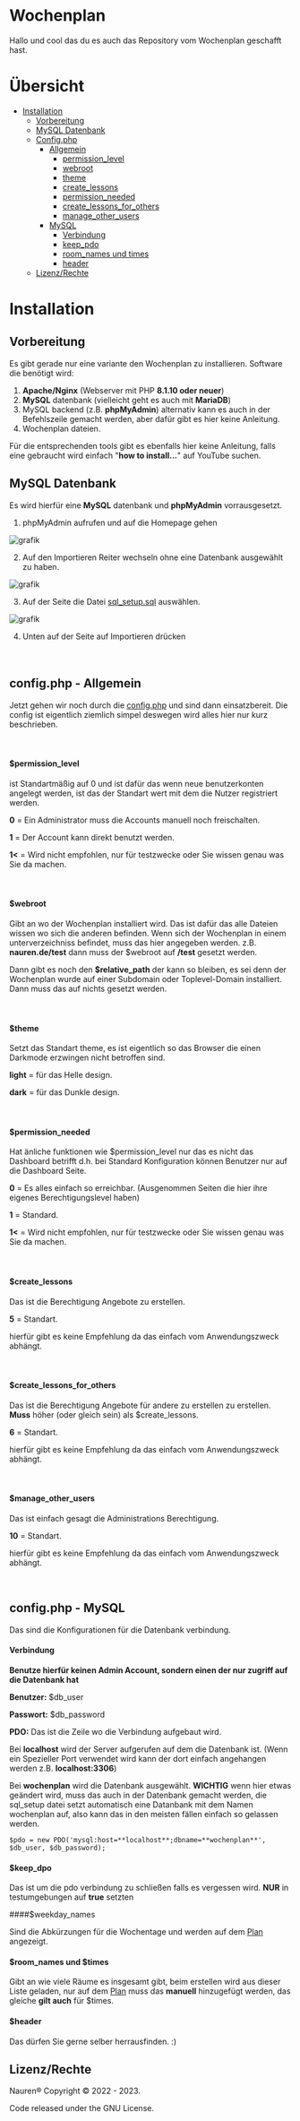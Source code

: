 # Wochenplan

Hallo und cool das du es auch das Repository vom Wochenplan geschafft hast.

# Übersicht
 - [Installation](#installation)
	 - [Vorbereitung](#vorbereitung)
	 - [MySQL Datenbank](#mysql-datenbank)
	 - [Config.php](#configphp---allgemein)
		 - [Allgemein](#configphp---allgemein)
			 - [permission_level](#permission_level)
			 - [webroot](#webroot)
			 - [theme](#theme)
			 - [create_lessons](#create_lessons)
			 - [permission_needed](#permission_needed)
			 - [create_lessons_for_others](#create_lessons_for_others)
			 - [manage_other_users](#manage_other_users)
		 - [MySQL](#configphp---mysql)
			 - [Verbindung](#verbindung)
			 - [keep_pdo](#keep_dpo)
			 - [room_names und times](#room_names-und-times)
			 - [header](#header)
   - [Lizenz/Rechte](#lizenzrechte)

# Installation

## Vorbereitung

Es gibt gerade nur eine variante den Wochenplan zu installieren.
Software die benötigt wird:

 1. **Apache/Nginx** (Webserver mit PHP **8.1.10 oder neuer**)
 2. **MySQL** datenbank (vielleicht geht es auch mit **MariaDB**)
 3. MySQL backend (z.B. **phpMyAdmin**) alternativ kann es auch in der Befehlszeile gemacht werden, aber dafür gibt es hier keine Anleitung.
 4. Wochenplan dateien.

Für die entsprechenden tools gibt es ebenfalls hier keine Anleitung, falls eine gebraucht wird einfach "**how to install...**" auf YouTube suchen.


## MySQL Datenbank

Es wird hierfür eine **MySQL** datenbank und **phpMyAdmin** vorrausgesetzt.

 1. phpMyAdmin aufrufen und auf die Homepage gehen
 
 ![grafik](https://user-images.githubusercontent.com/93807726/224839607-de9cdbc0-0acf-468b-9210-399cfab59f40.png)


 2. Auf den Importieren Reiter wechseln ohne eine Datenbank ausgewählt zu haben.
 
 ![grafik](https://user-images.githubusercontent.com/93807726/224839859-82924172-eb8a-4fcd-8ca3-57421faef02a.png)


 3. Auf der Seite die Datei [sql_setup.sql](setup/sql_setup.sql) auswählen.
 
 ![grafik](https://user-images.githubusercontent.com/93807726/224840744-df959be5-e00a-49ef-bcd2-e0c9bde4da17.png)


 4. Unten auf der Seite auf Importieren drücken
<br/><br/><br/>
## config.php - Allgemein

Jetzt gehen wir noch durch die [config.php](dependencies/config.php) und sind dann einsatzbereit. Die config ist eigentlich ziemlich simpel deswegen wird alles hier nur kurz beschrieben.
<br/><br/><br/>
#### $permission_level
ist Standartmäßig auf 0 und ist dafür das wenn neue benutzerkonten angelegt werden, ist das der Standart wert mit dem die Nutzer registriert werden.

**0** = Ein Administrator muss die Accounts manuell noch freischalten.

**1** = Der Account kann direkt benutzt werden.

**1<** = Wird nicht empfohlen, nur für testzwecke oder Sie wissen genau was Sie da machen.
<br/><br/><br/>
#### $webroot
Gibt an wo der Wochenplan installiert wird. Das ist dafür das alle Dateien wissen wo sich die anderen befinden. Wenn sich der Wochenplan in einem unterverzeichniss befindet, muss das hier angegeben werden. z.B. **nauren.de/test** dann muss der $webroot auf **/test** gesetzt werden.

Dann gibt es noch den **$relative_path** der kann so bleiben, es sei denn der Wochenplan wurde auf einer Subdomain oder Toplevel-Domain installiert. Dann muss das auf nichts gesetzt werden.
<br/><br/><br/>
#### $theme
Setzt das Standart theme, es ist eigentlich so das Browser die einen Darkmode erzwingen nicht betroffen sind.

**light** = für das Helle design.

**dark** = für das Dunkle design.
<br/><br/><br/>
#### $permission_needed
Hat änliche funktionen wie $permission_level nur das es nicht das Dashboard betrifft d.h. bei Standard Konfiguration können Benutzer nur auf die Dashboard Seite.

**0** = Es alles einfach so erreichbar. (Ausgenommen Seiten die hier ihre eigenes Berechtigungslevel haben)

**1** = Standard.

**1<** = Wird nicht empfohlen, nur für testzwecke oder Sie wissen genau was Sie da machen.
<br/><br/><br/>
#### $create_lessons
Das ist die Berechtigung Angebote zu erstellen.

**5** = Standart.

hierfür gibt es keine Empfehlung da das einfach vom Anwendungszweck abhängt. 
<br/><br/><br/>
#### $create_lessons_for_others
Das ist die Berechtigung Angebote für andere zu erstellen zu erstellen. **Muss** höher (oder gleich sein) als $create_lessons. 

**6** = Standart.

hierfür gibt es keine Empfehlung da das einfach vom Anwendungszweck abhängt. 
<br/><br/><br/>
#### $manage_other_users
Das ist einfach gesagt die Administrations Berechtigung.

**10** = Standart.

hierfür gibt es keine Empfehlung da das einfach vom Anwendungszweck abhängt. 

<br/>

## config.php - MySQL

Das sind die Konfigurationen für die Datenbank verbindung.
#### Verbindung
**Benutze hierfür keinen Admin Account, sondern einen der nur zugriff auf die Datenbank hat**

**Benutzer:** $db_user

**Passwort:** $db_password

**PDO:** 
Das ist die Zeile wo die Verbindung aufgebaut wird. 

Bei **localhost** wird der Server aufgerufen auf dem die Datenbank ist. (Wenn ein Spezieller Port verwendet wird kann der dort einfach angehangen werden z.B. **localhost:3306**)

Bei **wochenplan** wird die Datenbank ausgewählt. **WICHTIG** wenn hier etwas geändert wird, muss das auch in der Datenbank gemacht werden, die sql_setup datei setzt automatisch eine Datanbank mit dem Namen wochenplan auf, also kann das in den meisten fällen einfach so gelassen werden.

`$pdo = new PDO('mysql:host=**localhost**;dbname=**wochenplan**', $db_user, $db_password);`


#### $keep_dpo

Das ist um die pdo verbindung zu schließen falls es vergessen wird. **NUR** in testumgebungen auf **true** setzten

####$weekday_names

Sind die Abkürzungen für die Wochentage und werden auf dem [Plan](plan/index.php) angezeigt.

#### $room_names und $times

Gibt an wie viele Räume es insgesamt gibt, beim erstellen wird aus dieser Liste geladen, nur auf dem [Plan](plan/index.php) muss das **manuell** hinzugefügt werden, das gleiche **gilt auch** für $times.

#### $header
Das dürfen Sie gerne selber herrausfinden. :)

## Lizenz/Rechte

Nauren® Copyright © 2022 - 2023.

Code released under the GNU License.
